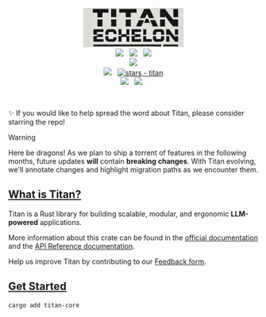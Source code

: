 <p align="center">
<picture>
    <img src="img/titanlogo.png" style="width: 40%; height: 40%;" alt="Titan logo">
</picture>
<br>
<a href="https://docs.titan.rs"><img src="https://img.shields.io/badge/📖 docs-titan.rs-dca282.svg" /></a> &nbsp;
<a href="https://docs.rs/titan-core/latest/titan/"><img src="https://img.shields.io/badge/docs-API Reference-dca282.svg" /></a> &nbsp;
<a href="https://crates.io/crates/titan-core"><img src="https://img.shields.io/crates/v/titan-core.svg?color=dca282" /></a>
</br>
<a href="https://crates.io/crates/titan-core"><img src="https://img.shields.io/crates/d/titan-core.svg?color=dca282" /></a>
<br>
<a href="https://discord.gg/vYJjtjCbkW"><img src="https://img.shields.io/discord/511303648119226382?color=%236d82cc&label=Discord&logo=discord&logoColor=white" /></a>
&nbsp;
<a href="https://github.com/0xPlaygrounds/titan"><img src="https://img.shields.io/github/stars/0xPlaygrounds/titan?style=social" alt="stars - titan" /></a>
<br>
<a href=""><img src="https://img.shields.io/badge/built_with-Rust-dca282.svg?logo=rust" /></a>
&nbsp;
<a href="https://x.com/TitanEchelonAI"><img src="https://img.shields.io/twitter/follow/TitanEchelonAi"></a> &nbsp;

<br>
</p>
&nbsp;

✨ If you would like to help spread the word about Titan, please consider starring the repo!

> [!WARNING]
> Here be dragons! As we plan to ship a torrent of features in the following months, future updates **will** contain **breaking changes**. With Titan evolving, we'll annotate changes and highlight migration paths as we encounter them.

## [What is Titan?](https://www.titanechelonai.com/developer-wiki)
Titan is a Rust library for building scalable, modular, and ergonomic **LLM-powered** applications.

More information about this crate can be found in the [official documentation](https://docs.titan.rs) and the [API Reference documentation](https://docs.rs/titan-core/latest/titan/).

Help us improve Titan by contributing to our [Feedback form](https://bit.ly/Titan-Feeback-Form).

## [Get Started](https://www.titanechelonai.com/beginner-guide)
```bash
cargo add titan-core
